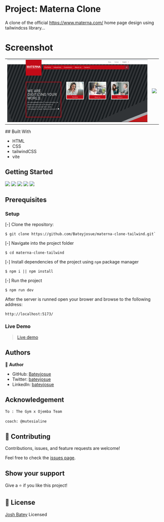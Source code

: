#

# Project: Materna Clone

A clone of the official https://www.materna.com/ home page design using tailwindcss library...
# Screenshot


<table align="center">
 <tr>
  <td>
   <img src="./assets/mock.png" />
  </td>
   <td>
   <img src="./assets/mock_gif_mobile.gif" />
  </td>
 </tr>
</table>
## Built With

- HTML
- CSS
- tailwindCSS
- vite

## Getting Started
![](https://img.shields.io/github/issues/Bateyjosue/materna-clone-tailwind)
![](https://img.shields.io/github/forks/Bateyjosue/materna-clone-tailwind)
![](https://img.shields.io/github/stars/Bateyjosue/materna-clone-tailwind)
![](https://img.shields.io/github/license/Bateyjosue/materna-clone-tailwind)
![]([https://img.shields.io/github/issues/Bateyjosue/materna-clone-tailwind](https://img.shields.io/twitter/url?url=https%3A%2F%2Fgithub.com%2FBateyjosue%2Fbateyjosue.me))

## Prerequisites

### Setup
[-] Clone the repository:

    $ git clone https://github.com/Bateyjosue/materna-clone-tailwind.git`

[-] Navigate into the project folder

    $ cd materna-clone-tailwind

[-] Install dependencies of the project using `npm` package manager

    $ npm i || npm install

[-] Run the project 

    $ npm run dev

After the server is runned open your brower and browse to the following address: 

    http://localhost:5173/


### Live Demo
 > [Live demo](https://materna-jb.netlify.app/)

## Authors

👤 **Author**

- GitHub: [Bateyjosue](https://github.com/Bateyjosue)
- Twitter: [bateyjosue](https://twitter.com/JosueBatey)
- LinkedIn: [bateyjosue](https://linkedin.com/in/josuebatey)
## Acknowledgement
    To : The Gym x Ojemba Team

    coach: @mutesialine
    

## 🤝 Contributing

  Contributions, issues, and feature requests are welcome!

  Feel free to check the [issues page](../../issues/).

## Show your support

Give a ⭐️ if you like this project!

## 📝 License

[Josh Batey](/LICENSE) Licensed